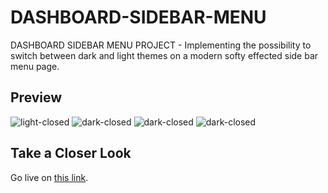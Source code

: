 # DASHBOARD-SIDEBAR-MENU
DASHBOARD SIDEBAR MENU PROJECT - Implementing the possibility to switch between dark and light themes on a modern softy effected side bar menu page.

## Preview
<image alt="light-closed" src="https://user-images.githubusercontent.com/38855938/187005017-5197dbc6-01d9-44b2-b351-7d24fe2e3bde.png"/>
<image alt="dark-closed" src="https://user-images.githubusercontent.com/38855938/187005157-2d6ee908-9c3e-47c6-87d9-82cca19a8c4e.png"/>
<image alt="dark-closed" src="https://user-images.githubusercontent.com/38855938/187005215-aee9baf2-79dd-4308-a96c-835549f4835b.png"/>
<image alt="dark-closed" src="https://user-images.githubusercontent.com/38855938/187005248-824f3121-82f0-4592-a890-549f48811252.png"/>

## Take a Closer Look
Go live on <a href="https://hecris10.github.io/DASHBOARD-SIDEBAR-MENU/">this link</a>.
